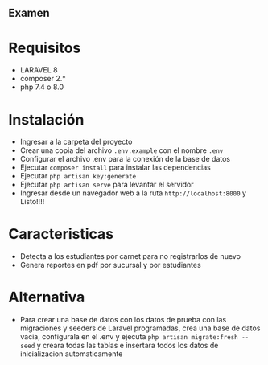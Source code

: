 ## Examen
# Requisitos
* LARAVEL 8
* composer 2.*
* php 7.4 o 8.0
# Instalación
* Ingresar a la carpeta del proyecto
* Crear una copia del archivo `.env.example` con el nombre `.env`
* Configurar el archivo .env para la conexión de la base de datos
* Ejecutar `composer install` para instalar las dependencias
* Ejecutar `php artisan key:generate`
* Ejecutar `php artisan serve` para levantar el servidor
* Ingresar desde un navegador web a la ruta `http://localhost:8000` y Listo!!!!
# Caracteristicas
* Detecta a los estudiantes por carnet para no registrarlos de nuevo
* Genera reportes en pdf por sucursal y por estudiantes
# Alternativa
* Para crear una base de datos con los datos de prueba con las migraciones y seeders de Laravel programadas, crea una base de datos vacia, configurala en el .env y ejecuta `php artisan migrate:fresh --seed` y creara todas las tablas e insertara todos los datos de inicializacion automaticamente 